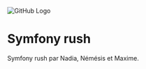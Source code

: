 ![GitHub Logo](https://cdn.worldvectorlogo.com/logos/symfony.svg)

# Symfony rush

Symfony rush par Nadia, Némésis et Maxime.

